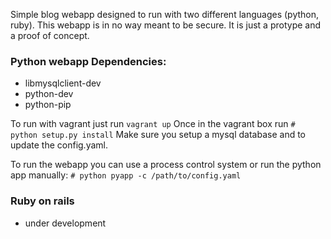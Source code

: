 Simple blog webapp designed to run with two different languages (python, ruby).
This webapp is in no way meant to be secure. It is just a protype and a proof of concept.

<h3>Python webapp Dependencies:</h3>
<ul>
<li>libmysqlclient-dev</li>
<li>python-dev</li>
<li>python-pip</li>
</ul>

To run with vagrant just run `vagrant up`
Once in the vagrant box run `# python setup.py install`
Make sure you setup a mysql database and to update the config.yaml.

To run the webapp you can use a process control system or run the python app manually:
`# python pyapp -c /path/to/config.yaml`

<h3>Ruby on rails</h3>
<ul>
<li>under development</li>
</ul>
